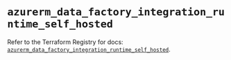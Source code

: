 # `azurerm_data_factory_integration_runtime_self_hosted`

Refer to the Terraform Registry for docs: [`azurerm_data_factory_integration_runtime_self_hosted`](https://registry.terraform.io/providers/hashicorp/azurerm/4.37.0/docs/resources/data_factory_integration_runtime_self_hosted).
